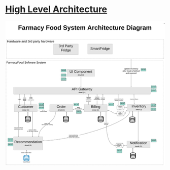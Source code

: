 # [High Level Architecture](../../../README.md)

![High Level Architecture](../images/high_level.svg)
